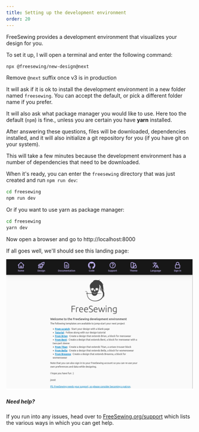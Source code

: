 ```yaml
---
title: Setting up the development environment
order: 20
---
```


FreeSewing provides a development environment that visualizes your design for you.

To set it up, I will open a terminal and enter the following command:

```sh
npx @freesewing/new-design@next
```
<Fixme compact>Remove `@next` suffix once v3 is in production</Fixme>

It will ask if it is ok to install the development environment in a new folder
named `freesewing`. You can accept the default, or pick a different folder name
if you prefer.

It will also ask what package manager you would like to use. 
Here too the default (`npm`) is fine., unless you are certain you have **yarn** installed.

After answering these questions, files will be downloaded, dependencies installed,
and it will also initialize a git repository for you (if you have git on your system).

<Note>

This will take a few minutes because the development environment has a number
of dependencies that need to be downloaded.

</Note>

When it's ready, you can enter the `freesewing` directory that was just created and run `npm run dev`:

```sh
cd freesewing
npm run dev
```

Or if you want to use yarn as package manager:

```sh
cd freesewing
yarn dev
```

Now open a browser and go to http://localhost:8000

If all goes well, we'll should see this landing page:

![The FreeSewing development environment](./nd.png)

<Tip>

##### Need help?

If you run into any issues, head over to [FreeSewing.org/support](https://next.freesewing.org/support)
which lists the various ways in which you can get help.

</Tip>
